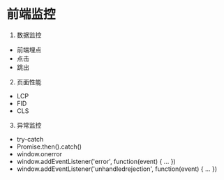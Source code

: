 # 前端监控
1. 数据监控
  - 前端埋点
   - 点击
   - 跳出
2. 页面性能
  - LCP
  - FID
  - CLS
3. 异常监控
  - try-catch
  - Promise.then().catch()
  - window.onerror
  - window.addEventListener('error', function(event) { ... })
  - window.addEventListener('unhandledrejection', function(event) { ... })